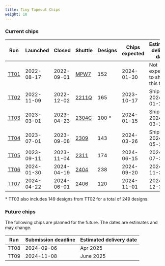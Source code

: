 ```yaml
---
title: Tiny Tapeout Chips
weight: 10
---
```


### Current chips

| Run                | Launched   | Closed     | Shuttle                                      | Designs | Chips expected | Estimated delivery date         |
|--------------------|------------|------------|----------------------------------------------|---------|----------------|---------------------------------|
| [TT01](/runs/tt01) | 2022-08-17 | 2022-09-01 | [MPW7](https://efabless.com/shuttle-status)  | 152     | 2024-01-30     | Not expecting to ship this test |
| [TT02](/runs/tt02) | 2022-11-09 | 2022-12-02 | [2211Q](https://efabless.com/shuttle-status) | 165     | 2023-10-17     | Shipped 2024-01-25              |
| [TT03](/runs/tt03) | 2023-03-01 | 2023-04-23 | [2304C](https://efabless.com/shuttle-status) | 100 \*  | 2024-01-15     | Shipped 2024-03-28                      |
| [TT04](/runs/tt04) | 2023-07-01 | 2023-09-08 | [2309](https://efabless.com/shuttle-status)  | 143     | 2024-03-26     | Shipped 2024-05-24                      |
| [TT05](/runs/tt05) | 2023-09-11 | 2023-11-04 | [2311](https://efabless.com/shuttle-status)  | 174     | 2024-06-15     | 2024-07-30                      |
| [TT06](/runs/tt06) | 2024-01-30 | 2024-04-19 | [2404](https://efabless.com/shuttle-status)  | 238     | 2024-09-20     | 2024-11-30                      |
| [TT07](/runs/tt07) | 2024-04-22 | 2024-06-01 | [2406](https://efabless.com/shuttle-status)  | 120     | 2024-11-01     | 2024-12-30                      |

\* TT03 also includes 149 designs from TT02 for a total of 249 designs.

### Future chips

The following chips are planned for the future. The dates are estimates and may change.

| Run  | Submission deadline | Estimated delivery date |
|------|---------------------|-------------------------|
| TT08 | 2024-09-06          | Apr 2025                |
| TT09 | 2024-11-08          | June 2025               |
